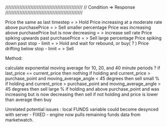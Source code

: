 /////////////////////////////////////////////////
// Condition         =>      Response       
/////////////////////////////////////////////////

Price the same as last timestep = > Hold
Price increasing at a moderate rate above purchasePrice = > Sell smaller percentage
Price was increasing above purchasePrice but is now decreasing = > increase sell rate
Price spiking upwards past purchasePrice = > Sell large percentage
Price spiking down past stop - limit = > Hold and wait
for rebound, or buy( ? )
Price drifting below stop - limit = > Sell


Method:

calculate exponential moving average
for 10,
20,
and 40 minute periods ?
if last_price == current_price then nothing
if holding and current_price > purchase_point and moving_average_angle < 45 degrees then sell small %
if holding and current_price > purchase_point and moving_average_angle > 45 degrees then sell large %
if holding and above purchase_point and was increasing but is now decreasing then sell
if not holding and price is lower than average then buy





Unrelated potential issues : local FUNDS variable could become desynced with server 
	- FIXED - engine now pulls remaining funds data from marketwatch.
